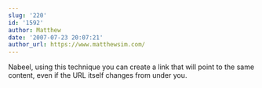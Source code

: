 ```yaml
---
slug: '220'
id: '1592'
author: Matthew
date: '2007-07-23 20:07:21'
author_url: https://www.matthewsim.com/
---
```

Nabeel, using this technique you can create a link that will point to the same content, even if the URL itself changes from under you.
